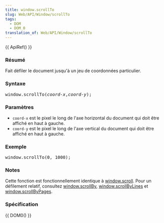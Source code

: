 ```yaml
---
title: window.scrollTo
slug: Web/API/Window/scrollTo
tags:
  - DOM
  - DOM_0
translation_of: Web/API/Window/scrollTo
---
```

<p>{{ ApiRef() }}</p>

<h3 id="R.C3.A9sum.C3.A9">Résumé</h3>

<p>Fait défiler le document jusqu'à un jeu de coordonnées particulier.</p>

<h3 id="Syntaxe">Syntaxe</h3>

<pre class="eval">window.scrollTo(<em>coord-x</em>,<em>coord-y</em>);
</pre>

<h3 id="Param.C3.A8tres">Paramètres</h3>

<ul>
 <li><code>coord-x</code> est le pixel le long de l'axe horizontal du document qui doit être affiché en haut à gauche.</li>
 <li><code>coord-y</code> est le pixel le long de l'axe vertical du document qui doit être affiché en haut à gauche.</li>
</ul>

<h3 id="Exemple">Exemple</h3>

<pre>window.scrollTo(0, 1000);
</pre>

<h3 id="Notes">Notes</h3>

<p>Cette fonction est fonctionnellement identique à <a href="scroll">window.scroll</a>. Pour un défilement relatif, consultez <a href="scrollBy">window.scrollBy</a>, <a href="scrollByLines">window.scrollByLines</a> et <a href="scrollByPages">window.scrollByPages</a>.</p>

<h3 id="Sp.C3.A9cification">Spécification</h3>

<p>{{ DOM0() }}</p>
